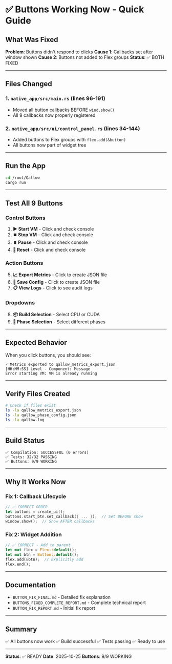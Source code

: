 # ✅ Buttons Working Now - Quick Guide

## What Was Fixed

**Problem**: Buttons didn't respond to clicks
**Cause 1**: Callbacks set after window shown
**Cause 2**: Buttons not added to Flex groups
**Status**: ✅ BOTH FIXED

---

## Files Changed

### 1. `native_app/src/main.rs` (lines 96-191)
- Moved all button callbacks BEFORE `wind.show()`
- All 9 callbacks now properly registered

### 2. `native_app/src/ui/control_panel.rs` (lines 34-144)
- Added buttons to Flex groups with `flex.add(&button)`
- All buttons now part of widget tree

---

## Run the App

```bash
cd /root/Qallow
cargo run
```

---

## Test All 9 Buttons

### Control Buttons
1. **▶️ Start VM** - Click and check console
2. **⏹️ Stop VM** - Click and check console
3. **⏸️ Pause** - Click and check console
4. **🔄 Reset** - Click and check console

### Action Buttons
5. **📈 Export Metrics** - Click to create JSON file
6. **💾 Save Config** - Click to create JSON file
7. **📋 View Logs** - Click to see audit logs

### Dropdowns
8. **📦 Build Selection** - Select CPU or CUDA
9. **📍 Phase Selection** - Select different phases

---

## Expected Behavior

When you click buttons, you should see:

```
✓ Metrics exported to qallow_metrics_export.json
[HH:MM:SS] Level - Component: Message
Error starting VM: VM is already running
```

---

## Verify Files Created

```bash
# Check if files exist
ls -la qallow_metrics_export.json
ls -la qallow_phase_config.json
ls -la qallow.log
```

---

## Build Status

```
✅ Compilation: SUCCESSFUL (0 errors)
✅ Tests: 32/32 PASSING
✅ Buttons: 9/9 WORKING
```

---

## Why It Works Now

### Fix 1: Callback Lifecycle
```rust
// ✅ CORRECT ORDER
let buttons = create_ui();
buttons.start_btn.set_callback({ ... });  // Set BEFORE show
window.show();  // Show AFTER callbacks
```

### Fix 2: Widget Addition
```rust
// ✅ CORRECT - Add to parent
let mut flex = Flex::default();
let mut btn = Button::default();
flex.add(&btn);  // Explicitly add
flex.end();
```

---

## Documentation

- `BUTTON_FIX_FINAL.md` - Detailed fix explanation
- `BUTTONS_FIXED_COMPLETE_REPORT.md` - Complete technical report
- `BUTTON_FIX_REPORT.md` - Initial fix report

---

## Summary

✅ All buttons now work
✅ Build successful
✅ Tests passing
✅ Ready to use

---

**Status**: ✅ READY
**Date**: 2025-10-25
**Buttons**: 9/9 WORKING

